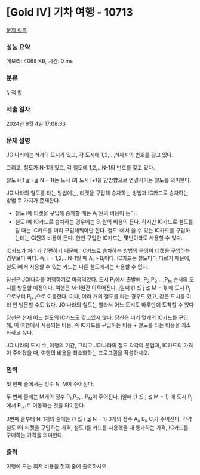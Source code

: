 # [Gold IV] 기차 여행 - 10713 

[문제 링크](https://www.acmicpc.net/problem/10713) 

### 성능 요약

메모리: 4068 KB, 시간: 0 ms

### 분류

누적 합

### 제출 일자

2024년 9월 4일 17:08:33

### 문제 설명

<p>JOI나라에는 N개의 도시가 있고, 각 도시에 1,2,...,N까지의 번호를 갖고 있다.</p>

<p>그리고, 철도가 N-1개 있고, 각 철도에 1,2,...N-1의 번호를 갖고 있다.</p>

<p>철도 i (1 ≦ i ≦ N − 1)는 도시 i과 도시 i+1을 양방향으로 연결시키는 철도를 의미한다.</p>

<p>JOI나라의 철도를 타는 방법에는, 티켓을 구입해 승차하는 방법과 IC카드로 승차하는 방법 두 가지가 존재한다.</p>

<ul>
	<li>철도 i에 티켓을 구입해 승차할 때는 A<sub>i</sub> 원의 비용이 든다.</li>
	<li>철도 i에 IC카드로 승차하는 경우에는 B<sub>i</sub> 원의 비용이 든다. 하지만 IC카드로 철도를 탈 때는 IC카드를 미리 구입해둬야만 한다. 철도 i에서 쓸 수 있는 IC카드를 구입하는데는 Ci원의 비용이 든다. 한번 구입한 IC카드는 몇번이라도 사용할 수 있다.</li>
</ul>

<p>IC카드가 처리가 간편하기 때문에, IC카드로 승차하는 방법의 운임이 티켓을 구입하는 경우보다 싸다. 즉, i = 1,2,...N-1일 때 A<sub>i</sub> > B<sub>i</sub>이다. IC카드는 철도마다 다르기 때문에, 철도 i에서 사용할 수 있는 카드는 다른 철도에서는 사용할 수 없다.</p>

<p>당신은 JOI나라를 여행하기로 마음먹었다. 도시 P<sub>1</sub>에서 출발해, P<sub>2</sub>,P<sub>3</sub>... ,P<sub>M</sub> 순서의 도시를 방문할 예정이다. 여행은 M-1일간 이루어진다. j일째 (1 ≦ j ≦ M − 1) 에 도시 P<sub>j</sub>으로부터 P<sub>j+1</sub>으로 이동한다. 이때, 여러 개의 철도를 타는 경우도 있고, 같은 도시를 여러 번 방문할 수도 있다. JOI나라의 철도는 빨라서 어느 도시도 하루만에 도착할 수 있다</p>

<p>당신은 현재 어느 철도의 IC카드도 갖고있지 않다. 당신은 미리 몇개의 IC카드를 구입해, 이 여행에서 사용되는 비용, 즉 IC카드를 구입하는 비용 + 철도를 타는 비용을 최소화하고 싶다.</p>

<p>JOI나라의 도시 수, 여행의 기간, 그리고 JOI나라의 철도 각각의 운임과, IC카드의 가격이 주어졌을 때, 여행의 비용을 최소화하는 프로그램을 작성하시오.</p>

### 입력 

 <p>첫 번째 줄에서는 정수 N, M이 주어진다.</p>

<p>두 번째 줄에는 M개의 정수 P<sub>1</sub>,P<sub>2</sub>,...P<sub>M</sub>이 주어진다. j일째 (1 ≦ j ≦ M − 1) 에 도시 P<sub>j</sub>에서 P<sub>j+1</sub>로 이동하는 것을 의미한다.</p>

<p>3번째 줄부터 N-1개의 줄에는 (1 ≦ i ≦ N − 1) 3개의 정수 A<sub>i</sub>, B<sub>i</sub>, C<sub>i</sub>가 주어진다. 각각 철도 i의 티켓을 구입하는 가격, 철도 i를 카드를 사용했을 때 통과하는 가격, IC카드를 구매하는 가격을 의미한다.</p>

### 출력 

 <p>여행에 드는 최저 비용을 첫째 줄에 출력하시오.</p>

